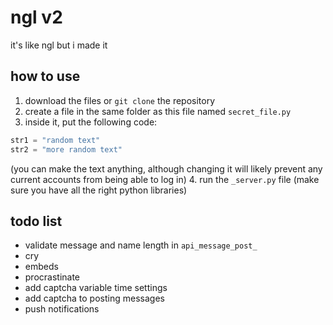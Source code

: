 # ngl v2
it's like ngl but i made it

## how to use
1. download the files or `git clone` the repository
2. create a file in the same folder as this file named `secret_file.py`
3. inside it, put the following code:
```py
str1 = "random text"
str2 = "more random text"
```
(you can make the text anything, although changing it will likely prevent any current accounts from being able to log in)
4. run the `_server.py` file (make sure you have all the right python libraries)

## todo list
- validate message and name length in `api_message_post_`
- cry
- embeds
- procrastinate
- add captcha variable time settings
- add captcha to posting messages
- push notifications
